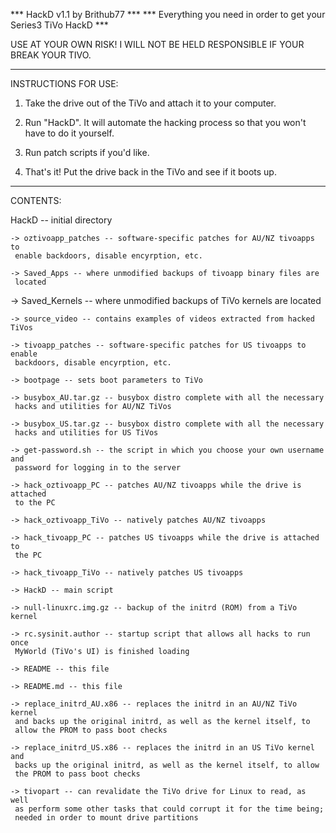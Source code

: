 *** HackD v1.1 by Brithub77 ***
*** Everything you need in order to get your Series3 TiVo HackD ***

USE AT YOUR OWN RISK! I WILL NOT BE HELD RESPONSIBLE IF YOUR BREAK YOUR TIVO.
_____________________________________________________________________________

INSTRUCTIONS FOR USE:

1. Take the drive out of the TiVo and attach it to your computer.

2. Run "HackD". It will automate the hacking process so that you won't
have to do it yourself.

3. Run patch scripts if you'd like.

4. That's it! Put the drive back in the TiVo and see if it boots up.

_____________________________________________________________________________

CONTENTS:

HackD -- initial directory  
  
	-> oztivoapp_patches -- software-specific patches for AU/NZ tivoapps to 
     enable backdoors, disable encyrption, etc.   
  
	-> Saved_Apps -- where unmodified backups of tivoapp binary files are 
     located
     
  -> Saved_Kernels -- where unmodified backups of TiVo kernels are located
  
	-> source_video -- contains examples of videos extracted from hacked TiVos
  
	-> tivoapp_patches -- software-specific patches for US tivoapps to enable 
     backdoors, disable encyrption, etc.
  
	-> bootpage -- sets boot parameters to TiVo 
  
	-> busybox_AU.tar.gz -- busybox distro complete with all the necessary 
     hacks and utilities for AU/NZ TiVos
  
	-> busybox_US.tar.gz -- busybox distro complete with all the necessary 
     hacks and utilities for US TiVos
  
	-> get-password.sh -- the script in which you choose your own username and 
     password for logging in to the server
  
	-> hack_oztivoapp_PC -- patches AU/NZ tivoapps while the drive is attached 
     to the PC
  
	-> hack_oztivoapp_TiVo -- natively patches AU/NZ tivoapps 
  
	-> hack_tivoapp_PC -- patches US tivoapps while the drive is attached to 
     the PC
  
	-> hack_tivoapp_TiVo -- natively patches US tivoapps
  
	-> HackD -- main script
  
	-> null-linuxrc.img.gz -- backup of the initrd (ROM) from a TiVo kernel
  
	-> rc.sysinit.author -- startup script that allows all hacks to run once 
     MyWorld (TiVo's UI) is finished loading
  
	-> README -- this file
  
	-> README.md -- this file
	
	-> replace_initrd_AU.x86 -- replaces the initrd in an AU/NZ TiVo kernel 
     and backs up the original initrd, as well as the kernel itself, to 
     allow the PROM to pass boot checks
  
	-> replace_initrd_US.x86 -- replaces the initrd in an US TiVo kernel and 
     backs up the original initrd, as well as the kernel itself, to allow 
     the PROM to pass boot checks
  
	-> tivopart -- can revalidate the TiVo drive for Linux to read, as well 
     as perform some other tasks that could corrupt it for the time being; 
     needed in order to mount drive partitions
